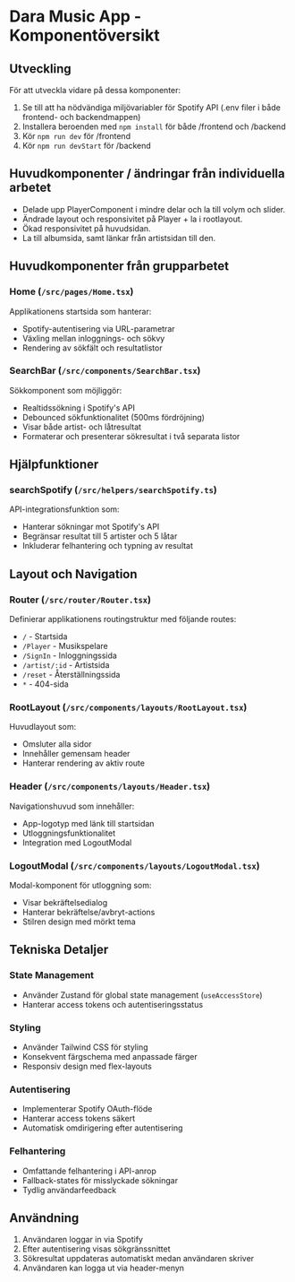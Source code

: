 # Dara Music App - Komponentöversikt

## Utveckling

För att utveckla vidare på dessa komponenter:

1. Se till att ha nödvändiga miljövariabler för Spotify API (.env filer i både frontend- och backendmappen)
2. Installera beroenden med `npm install` för både /frontend och /backend
3. Kör `npm run dev` för /frontend
4. Kör `npm run devStart` för /backend

## Huvudkomponenter / ändringar från individuella arbetet

- Delade upp PlayerComponent i mindre delar och la till volym och slider.
- Ändrade layout och responsivitet på Player + la i rootlayout.
- Ökad responsivitet på huvudsidan.
- La till albumsida, samt länkar från artistsidan till den.

## Huvudkomponenter från grupparbetet

### Home (`/src/pages/Home.tsx`)

Applikationens startsida som hanterar:

- Spotify-autentisering via URL-parametrar
- Växling mellan inloggnings- och sökvy
- Rendering av sökfält och resultatlistor

### SearchBar (`/src/components/SearchBar.tsx`)

Sökkomponent som möjliggör:

- Realtidssökning i Spotify's API
- Debounced sökfunktionalitet (500ms fördröjning)
- Visar både artist- och låtresultat
- Formaterar och presenterar sökresultat i två separata listor

## Hjälpfunktioner

### searchSpotify (`/src/helpers/searchSpotify.ts`)

API-integrationsfunktion som:

- Hanterar sökningar mot Spotify's API
- Begränsar resultat till 5 artister och 5 låtar
- Inkluderar felhantering och typning av resultat

## Layout och Navigation

### Router (`/src/router/Router.tsx`)

Definierar applikationens routingstruktur med följande routes:

- `/` - Startsida
- `/Player` - Musikspelare
- `/SignIn` - Inloggningssida
- `/artist/:id` - Artistsida
- `/reset` - Återställningssida
- `*` - 404-sida

### RootLayout (`/src/components/layouts/RootLayout.tsx`)

Huvudlayout som:

- Omsluter alla sidor
- Innehåller gemensam header
- Hanterar rendering av aktiv route

### Header (`/src/components/layouts/Header.tsx`)

Navigationshuvud som innehåller:

- App-logotyp med länk till startsidan
- Utloggningsfunktionalitet
- Integration med LogoutModal

### LogoutModal (`/src/components/layouts/LogoutModal.tsx`)

Modal-komponent för utloggning som:

- Visar bekräftelsedialog
- Hanterar bekräftelse/avbryt-actions
- Stilren design med mörkt tema

## Tekniska Detaljer

### State Management

- Använder Zustand för global state management (`useAccessStore`)
- Hanterar access tokens och autentiseringsstatus

### Styling

- Använder Tailwind CSS för styling
- Konsekvent färgschema med anpassade färger
- Responsiv design med flex-layouts

### Autentisering

- Implementerar Spotify OAuth-flöde
- Hanterar access tokens säkert
- Automatisk omdirigering efter autentisering

### Felhantering

- Omfattande felhantering i API-anrop
- Fallback-states för misslyckade sökningar
- Tydlig användarfeedback

## Användning

1. Användaren loggar in via Spotify
2. Efter autentisering visas sökgränssnittet
3. Sökresultat uppdateras automatiskt medan användaren skriver
4. Användaren kan logga ut via header-menyn
